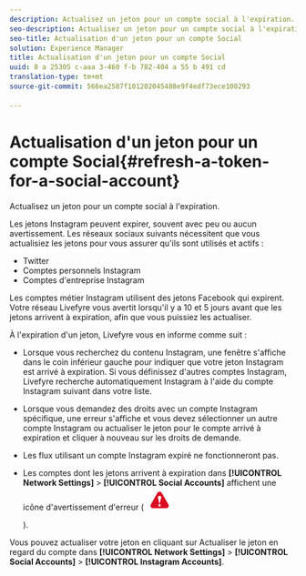 ```yaml
---
description: Actualisez un jeton pour un compte social à l'expiration.
seo-description: Actualisez un jeton pour un compte social à l'expiration.
seo-title: Actualisation d'un jeton pour un compte Social
solution: Experience Manager
title: Actualisation d'un jeton pour un compte Social
uuid: 8 a 25305 c-aaa 3-460 f-b 782-404 a 55 b 491 cd
translation-type: tm+mt
source-git-commit: 566ea2587f101202045488e9f4edf73ece100293

---
```



# Actualisation d'un jeton pour un compte Social{#refresh-a-token-for-a-social-account}

Actualisez un jeton pour un compte social à l'expiration.

Les jetons Instagram peuvent expirer, souvent avec peu ou aucun avertissement. Les réseaux sociaux suivants nécessitent que vous actualisiez les jetons pour vous assurer qu'ils sont utilisés et actifs :

* Twitter
* Comptes personnels Instagram
* Comptes d'entreprise Instagram

Les comptes métier Instagram utilisent des jetons Facebook qui expirent. Votre réseau Livefyre vous avertit lorsqu'il y a 10 et 5 jours avant que les jetons arrivent à expiration, afin que vous puissiez les actualiser.

À l'expiration d'un jeton, Livefyre vous en informe comme suit :

* Lorsque vous recherchez du contenu Instagram, une fenêtre s'affiche dans le coin inférieur gauche pour indiquer que votre jeton Instagram est arrivé à expiration. Si vous définissez d'autres comptes Instagram, Livefyre recherche automatiquement Instagram à l'aide du compte Instagram suivant dans votre liste.
* Lorsque vous demandez des droits avec un compte Instagram spécifique, une erreur s'affiche et vous devez sélectionner un autre compte Instagram ou actualiser le jeton pour le compte arrivé à expiration et cliquer à nouveau sur les droits de demande.
* Les flux utilisant un compte Instagram expiré ne fonctionneront pas.
* Les comptes dont les jetons arrivent à expiration dans **[!UICONTROL Network Settings]** > **[!UICONTROL Social Accounts]** affichent une icône d'avertissement d'erreur ( ![](assets/warningError.png)

   ).

Vous pouvez actualiser votre jeton en cliquant sur Actualiser le jeton en regard du compte dans **[!UICONTROL Network Settings]** > **[!UICONTROL Social Accounts]** > **[!UICONTROL Instagram Accounts]**.
